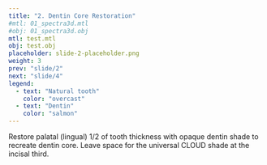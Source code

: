 ```yaml
---
title: "2. Dentin Core Restoration"
#mtl: 01_spectra3d.mtl
#obj: 01_spectra3d.obj
mtl: test.mtl
obj: test.obj
placeholder: slide-2-placeholder.png
weight: 3
prev: "slide/2"
next: "slide/4"
legend:
  - text: "Natural tooth"
    color: "overcast"
  - text: "Dentin"
    color: "salmon"
---
```


Restore palatal (lingual) 1/2 of tooth thickness with <span class="dusty-gold">opaque dentin shade</span> to recreate dentin core. Leave space for the <span class="salmon">universal CLOUD shade</span> at the incisal third.
